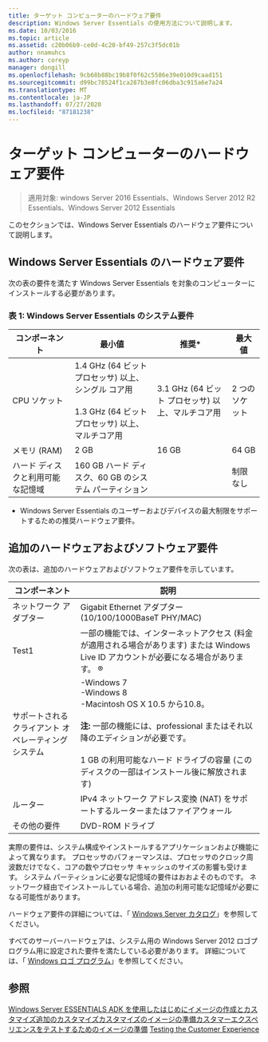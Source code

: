 ```yaml
---
title: ターゲット コンピューターのハードウェア要件
description: Windows Server Essentials の使用方法について説明します。
ms.date: 10/03/2016
ms.topic: article
ms.assetid: c20b06b9-ce0d-4c20-bf49-257c3f5dc01b
author: nnamuhcs
ms.author: coreyp
manager: dongill
ms.openlocfilehash: 9cb68b88bc19b8f0f62c5586e39e010d9caad151
ms.sourcegitcommit: d99bc78524f1ca287b3e8fc06dba3c915a6e7a24
ms.translationtype: MT
ms.contentlocale: ja-JP
ms.lasthandoff: 07/27/2020
ms.locfileid: "87181238"
---
```

# <a name="hardware-requirements-for-the-target-computer"></a>ターゲット コンピューターのハードウェア要件

>適用対象: windows Server 2016 Essentials、Windows Server 2012 R2 Essentials、Windows Server 2012 Essentials

このセクションでは、Windows Server Essentials のハードウェア要件について説明します。

## <a name="hardware-requirements-for-windows-server-essentials"></a>Windows Server Essentials のハードウェア要件
 次の表の要件を満たす Windows Server Essentials を対象のコンピューターにインストールする必要があります。

### <a name="table-1--system-requirements-for-windows-server-essentials"></a>表 1: Windows Server Essentials のシステム要件

|コンポーネント|最小値|推奨*|最大値|
|---------------|-------------|-------------------|-------------|
|CPU ソケット|1.4 GHz (64 ビット プロセッサ) 以上、シングル コア用<br /><br /> 1.3 GHz (64 ビット プロセッサ) 以上、マルチコア用|3.1 GHz (64 ビット プロセッサ) 以上、マルチコア用|2 つのソケット|
|メモリ (RAM)|2 GB|16 GB|64 GB|
|ハード ディスクと利用可能な記憶域|160 GB ハード ディスク、60 GB のシステム パーティション||制限なし|

 * Windows Server Essentials のユーザーおよびデバイスの最大制限をサポートするための推奨ハードウェア要件。

## <a name="additional-hardware-and-software-requirements"></a>追加のハードウェアおよびソフトウェア要件
 次の表は、追加のハードウェアおよびソフトウェア要件を示しています。

|コンポーネント|説明|
|---------------|-----------------|
|ネットワーク アダプター|Gigabit Ethernet アダプター (10/100/1000BaseT PHY/MAC)|
|Test1|一部の機能では、インターネットアクセス (料金が適用される場合があります) または Windows Live ID アカウントが必要になる場合があります。 &reg;|
|サポートされるクライアント オペレーティング システム|-Windows 7<br />-Windows 8<br />-Macintosh OS X 10.5 から10.8。<br /><br /> **注:** 一部の機能には、professional またはそれ以降のエディションが必要です。<br /><br /> 1 GB の利用可能なハード ドライブの容量 (このディスクの一部はインストール後に解放されます)|
|ルーター|IPv4 ネットワーク アドレス変換 (NAT) をサポートするルーターまたはファイアウォール|
|その他の要件|DVD-ROM ドライブ|

 実際の要件は、システム構成やインストールするアプリケーションおよび機能によって異なります。 プロセッサのパフォーマンスは、プロセッサのクロック周波数だけでなく、コアの数やプロセッサ キャッシュのサイズの影響も受けます。 システム パーティションに必要な記憶域の要件はおおよそのものです。 ネットワーク経由でインストールしている場合、追加の利用可能な記憶域が必要になる可能性があります。

 ハードウェア要件の詳細については、「 [Windows Server カタログ](https://www.windowsservercatalog.com)」を参照してください。

 すべてのサーバーハードウェアは、システム用の Windows Server 2012 ロゴプログラム用に設定された要件を満たしている必要があります。 詳細については、「 [Windows ロゴ プログラム](https://www.microsoft.com/whdc/winlogo/hwrequirements.mspx)」を参照してください。

## <a name="see-also"></a>参照

 [Windows Server ESSENTIALS ADK を使用したはじめに](Getting-Started-with-the-Windows-Server-Essentials-ADK.md)[イメージの作成とカスタマイズ追加の](Creating-and-Customizing-the-Image.md)[カスタマイズカスタマイズ](Additional-Customizations.md)[のイメージの準備カスタマーエクスペリエンスをテストするためのイメージの準備](Preparing-the-Image-for-Deployment.md) [Testing the Customer Experience](Testing-the-Customer-Experience.md)

